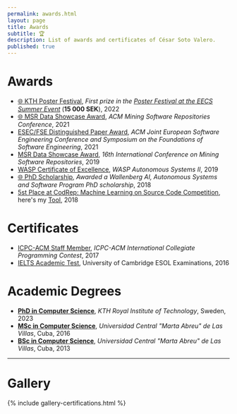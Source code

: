 ```yaml
---
permalink: awards.html
layout: page
title: Awards
subtitle: 🏆
description: List of awards and certificates of César Soto Valero.
published: true
---
```


# Awards

- [:globe_with_meridians: KTH Poster Festival](../files/certificates/education-impact-travel-grant.JPG), _First prize in the [Poster Festival at the EECS Summer Event](https://intra.kth.se/en/eecs/aktuellt-pa-eecs/nyheter/400-happy-colleagues-joined-the-eecs-summer-event-1.1176797)_ (**15 000 SEK**), 2022
- [:globe_with_meridians: MSR Data Showcase Award](https://twitter.com/msrconf/status/1392991382428688391), _ACM Mining Software Repositories Conference_, 2021
- [ESEC/FSE Distinguished Paper Award](../files/certificates/FSE_Distinguished_Paper_Award_2021.pdf), _ACM Joint European Software Engineering Conference and Symposium on the Foundations of Software Engineering_, 2021
- [MSR Data Showcase Award](../files/certificates/MSR_Data_Showcase_Award_2019.pdf), _16th International Conference on Mining Software Repositories_, 2019
- [WASP Certificate of Excellence](../files/certificates/WASP_award.pdf), _WASP Autonomous Systems II_, 2019
- [:globe_with_meridians: PhD Scholarship](https://wasp-sweden.org/), _Awarded a Wallenberg AI, Autonomous Systems and Software Program PhD scholarship_, 2018
- [<i class="fab fa-github"></i> 5st Place at CodRep: Machine Learning on Source Code Competition](https://github.com/ASSERT-KTH/CodRep#codrep-leaderboard-on-line-number-prediction), here's my [Tool](https://github.com/cesarsotovalero/CodRep-submission), 2018 

# Certificates

- [ICPC-ACM Staff Member](../files/certificates/2017_CertificateStaff_Caribbean_Finals_419972.pdf), _ICPC-ACM International Collegiate Programming Contest_, 2017
- [IELTS Academic Test](../files/certificates/IELTS_Test_Report_Form.pdf), University of Cambridge ESOL Examinations, 2016

# Academic Degrees

- [**PhD in Computer Science**](../files/certificates/2023_PhD_Degree_Certificate.pdf), _KTH Royal Institute of Technology_, Sweden, 2023
- [**MSc in Computer Science**](../files/certificates/MSc_Degree_(certified)_eng.pdf), _Universidad Central "Marta Abreu" de Las Villas_, Cuba, 2016
- [**BSc in Computer Science**](../files/certificates/BSc_Degree_Original.pdf), _Universidad Central "Marta Abreu" de Las Villas_, Cuba, 2013

--- 

# Gallery

{% include gallery-certifications.html %}